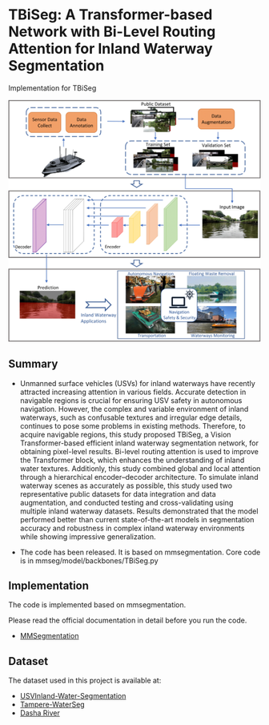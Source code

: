 # TBiSeg: A Transformer-based Network with Bi-Level Routing Attention for Inland Waterway Segmentation

Implementation for TBiSeg

![introduction](./introduction.png)

## Summary

- Unmanned surface vehicles (USVs) for inland waterways have recently attracted increasing attention in various fields. Accurate detection in navigable regions is crucial for ensuring USV safety in autonomous navigation. However, the complex and variable environment of inland waterways, such as confusable textures and irregular edge details, continues to pose some problems in existing methods. Therefore, to acquire navigable regions, this study proposed TBiSeg, a Vision Transformer-based efficient inland waterway segmentation network, for obtaining pixel-level results. Bi-level routing attention is used to improve the Transformer block, which enhances the understanding of inland water textures. Additionly, this study combined global and local attention through a hierarchical encoder–decoder architecture. To simulate inland waterway scenes as accurately as possible, this study used two representative public datasets for data integration and data augmentation, and conducted testing and cross-validating using multiple inland waterway datasets. Results demonstrated that the model performed better than current state-of-the-art models in segmentation accuracy and robustness in complex inland waterway environments while showing impressive generalization.
  
- The code has been released. It is based on mmsegmentation. Core code is in mmseg/model/backbones/TBiSeg.py
  
## Implementation

The code is implemented based on mmsegmentation.

Please read the official documentation in detail before you run the code.
- [MMSegmentation](https://github.com/open-mmlab/mmsegmentation)

## Dataset

The dataset used in this project is available at:

- [USVInland-Water-Segmentation](https://www.orca-tech.cn/datasets)
- [Tampere-WaterSeg](https://etsin.fairdata.fi/dataset/e0c6ef65-6e1e-4739-abe3-0455697df5ab)
- [Dasha River](https://ieee-dataport.org/documents/dasha-river-dataset)
  



